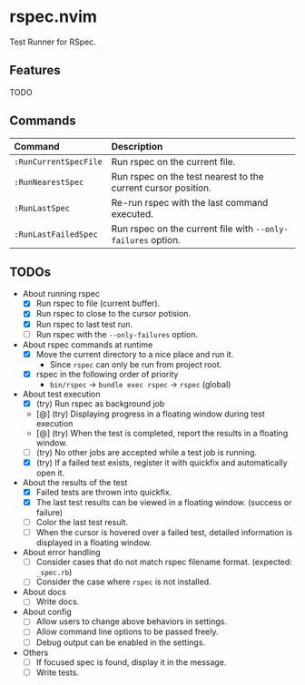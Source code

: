 # rspec.nvim

Test Runner for RSpec.

## Features

TODO

## Commands

|Command|Description|
|:--|:--|
|`:RunCurrentSpecFile`|Run rspec on the current file.|
|`:RunNearestSpec`|Run rspec on the test nearest to the current cursor position.|
|`:RunLastSpec`|Re-run rspec with the last command executed.|
|`:RunLastFailedSpec`|Run rspec on the current file with `--only-failures` option.|

## TODOs

- About running rspec
  - [x] Run rspec to file (current buffer).
  - [x] Run rspec to close to the cursor potision.
  - [x] Run rspec to last test run.
  - [ ] Run rspec with the `--only-failures` option.
- About rspec commands at runtime
  - [x] Move the current directory to a nice place and run it.
    - Since `rspec` can only be run from project root.
  - [x] rspec in the following order of priority
    - `bin/rspec` -> `bundle exec rspec` -> `rspec` (global)
- About test execution
  - [x] (try) Run rspec as background job
  - [@] (try) Displaying progress in a floating window during test execution
  - [@] (try) When the test is completed, report the results in a floating window.
  - [ ] (try) No other jobs are accepted while a test job is running.
  - [x] (try) If a failed test exists, register it with quickfix and automatically open it.
- About the results of the test
  - [x] Failed tests are thrown into quickfix.
  - [x] The last test results can be viewed in a floating window. (success or failure)
  - [ ] Color the last test result.
  - [ ] When the cursor is hovered over a failed test, detailed information is displayed in a floating window.
- About error handling
  - [ ] Consider cases that do not match rspec filename format. (expected: `_spec.rb`)
  - [ ] Consider the case where `rspec` is not installed.
- About docs
  - [ ] Write docs.
- About config
  - [ ] Allow users to change above behaviors in settings.
  - [ ] Allow command line options to be passed freely.
  - [ ] Debug output can be enabled in the settings.
- Others
  - [ ] If focused spec is found, display it in the message.
  - [ ] Write tests.
